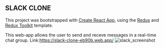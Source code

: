 ## SLACK CLONE
This project was bootstrapped with [Create React App](https://github.com/facebook/create-react-app), using the [Redux](https://redux.js.org/) and [Redux Toolkit](https://redux-toolkit.js.org/) template.


This web-app allows the user to send and receve messages in a real-time chat group. Link:https://slack-clone-eb90b.web.app/
![slack_screenshot](https://user-images.githubusercontent.com/77775666/128687399-fe0d889e-bf67-40e8-a43a-da361530de7a.PNG)
